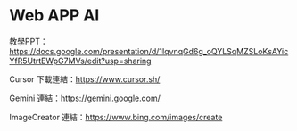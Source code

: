 # Web APP AI
教學PPT：https://docs.google.com/presentation/d/1IqvnqGd6g_oQYLSqMZSLoKsAYicYfR5UtrtEWpG7MVs/edit?usp=sharing

Cursor 下載連結：https://www.cursor.sh/

Gemini 連結：https://gemini.google.com/

ImageCreator 連結：https://www.bing.com/images/create





